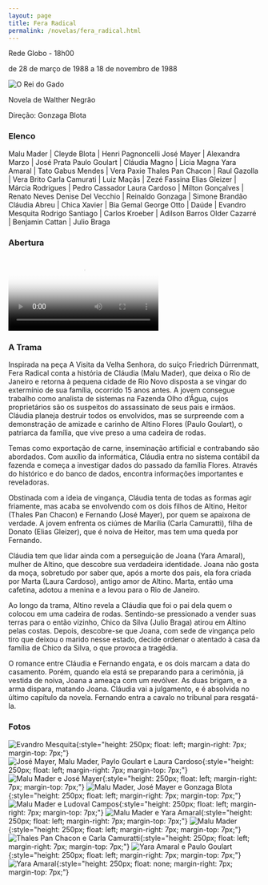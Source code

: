 ```yaml
---
layout: page
title: Fera Radical
permalink: /novelas/fera_radical.html
---
```


Rede Globo - 18h00

de 28 de março de 1988 a 18 de novembro de 1988

![O Rei do Gado](/novelas/img/fera_radical_malu_mader_jose_mayer.jpg)

Novela de Walther Negrão

Direção: Gonzaga Blota

### Elenco

Malu Mader | Cleyde Blota | Henri Pagnoncelli
José Mayer | Alexandra Marzo | José Prata
Paulo Goulart | Cláudia Magno | Lícia Magna
Yara Amaral | Tato Gabus Mendes | Vera Paxie
Thales Pan Chacon | Raul Gazolla | Vera Brito
Carla Camurati | Luiz Maçãs | Zezé Fassina
Elias Gleizer | Márcia Rodrigues | Pedro Cassador
Laura Cardoso | Milton Gonçalves | Renato Neves
Denise Del Vecchio | Reinaldo Gonzaga | Simone Brandão
Cláudia Abreu | Chica Xavier | Bia Gemal
George Otto | Daúde | Evandro Mesquita
Rodrigo Santiago | Carlos Kroeber | Adilson Barros
Older Cazarré | Benjamin Cattan | Julio Braga

### Abertura

<video poster="/novelas/img/fera_radical_abertura.png" id="player" playsinline controls>
    <source src="https://objectstorage.sa-saopaulo-1.oraclecloud.com/n/grwdgud0delr/b/victor3d.com.br/o/novelas%2Ffera_radical_1988.mp4" type="video/mp4">
</video>

### A Trama

Inspirada na peça A Visita da Velha Senhora, do suíço Friedrich Dürrenmatt, Fera Radical conta a história de Cláudia (Malu Mader), que deixa o Rio de Janeiro e retorna à pequena cidade de Rio Novo disposta a se vingar do extermínio de sua família, ocorrido 15 anos antes. A jovem consegue trabalho como analista de sistemas na Fazenda Olho d’Água, cujos proprietários são os suspeitos do assassinato de seus pais e irmãos. Cláudia planeja destruir todos os envolvidos, mas se surpreende com a demonstração de amizade e carinho de Altino Flores (Paulo Goulart), o patriarca da família, que vive preso a uma cadeira de rodas.

Temas como exportação de carne, inseminação artificial e contrabando são abordados. Com auxílio da informática, Cláudia entra no sistema contábil da fazenda e começa a investigar dados do passado da família Flores. Através do histórico e do banco de dados, encontra informações importantes e reveladoras.

Obstinada com a ideia de vingança, Cláudia tenta de todas as formas agir friamente, mas acaba se envolvendo com os dois filhos de Altino, Heitor (Thales Pan Chacon) e Fernando (José Mayer), por quem se apaixona de verdade. A jovem enfrenta os ciúmes de Marília (Carla Camuratti), filha de Donato (Elias Gleizer), que é noiva de Heitor, mas tem uma queda por Fernando.

Cláudia tem que lidar ainda com a perseguição de Joana (Yara Amaral), mulher de Altino, que descobre sua verdadeira identidade. Joana não gosta da moça, sobretudo por saber que, após a morte dos pais, ela fora criada por Marta (Laura Cardoso), antigo amor de Altino. Marta, então uma cafetina, adotou a menina e a levou para o Rio de Janeiro.

Ao longo da trama, Altino revela a Cláudia que foi o pai dela quem o colocou em uma cadeira de rodas. Sentindo-se pressionado a vender suas terras para o então vizinho, Chico da Silva (Julio Braga) atirou em Altino pelas costas. Depois, descobre-se que Joana, com sede de vingança pelo tiro que deixou o marido  nesse estado, decide ordenar o atentado à casa da família de Chico da Silva, o que provoca a tragédia.

O romance entre Cláudia e Fernando engata, e os dois marcam a data do casamento. Porém, quando ela está se preparando para a cerimônia, já vestida de noiva, Joana a ameaça com um revólver. As duas brigam, e a arma dispara, matando Joana. Cláudia vai a julgamento, e é absolvida no último capítulo da novela. Fernando entra a cavalo no tribunal para resgatá-la.

### Fotos

![Evandro Mesquita](/novelas/img/fera_radical_evandro_mesquita.jpg){:style="height: 250px; float: left; margin-right: 7px; margin-top: 7px;"}
![José Mayer, Malu Mader, Paylo Goulart e Laura Cardoso](/novelas/img/fera_radical_jose_mayer_malu_mader_paulo_goulart_laura_cardoso.jpg){:style="height: 250px; float: left; margin-right: 7px; margin-top: 7px;"}
![Malu Mader e José Mayer](/novelas/img/fera_radical_malu_mader_e_jose_mayer.jpg){:style="height: 250px; float: left; margin-right: 7px; margin-top: 7px;"}
![Malu Mader, José Mayer e Gonzaga Blota](/novelas/img/fera_radical_malu_mader_jose_mayer_gonzaga_blota.jpg){:style="height: 250px; float: left; margin-right: 7px; margin-top: 7px;"}
![Malu Mader e Ludoval Campos](/novelas/img/fera_radical_malu_mader_ludoval_campos.jpg){:style="height: 250px; float: left; margin-right: 7px; margin-top: 7px;"}
![Malu Mader e Yara Amaral](/novelas/img/fera_radical_malu_mader_yara_amaral.jpg){:style="height: 250px; float: left; margin-right: 7px; margin-top: 7px;"}
![Malu Mader](/novelas/img/fera_radical_malu_mader.jpg){:style="height: 250px; float: left; margin-right: 7px; margin-top: 7px;"}
![Thales Pan Chacon e Carla Camuratti](/novelas/img/fera_radical_thales_pan_chacon_carla_camuratti.jpg){:style="height: 250px; float: left; margin-right: 7px; margin-top: 7px;"}
![Yara Amaral e Paulo Goulart](/novelas/img/fera_radical_yara_amaral_e_paulo_goulart.jpg){:style="height: 250px; float: left; margin-right: 7px; margin-top: 7px;"}
![Yara Amaral](/novelas/img/fera_radical_yara_amaral.jpg){:style="height: 250px; float: none; margin-right: 7px; margin-top: 7px;"}

